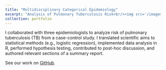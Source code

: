 ```yaml
---
title: "Multidisciplinary Categorical Epidemiology"
excerpt: "Analysis of Pulmonary Tuberculosis Risk<br/><img src='/images/500x300.png'>"
collection: portfolio
---
```


I collaborated with three epidemiologists to analyze risk of pulmonary tuberculosis (TB) from a case-control study. I translated scientific aims to statistical methods (e.g., logistic regression), implemented data analysis in R, performed hypothesis testing, contributed to post-hoc discussion, and authored relevant sections of a summary report.

See our work on [GitHub](https://github.com/alejandroh3005/categorical-epidemiology/blob/6c02c28da6292a3a20392a359df9d6255a3393d8/code/project-group11.pdf).